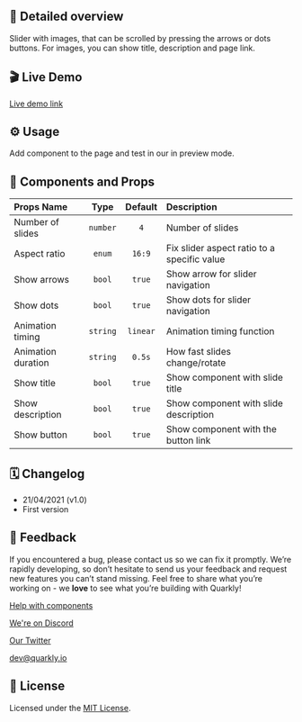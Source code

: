 ## 📖 Detailed overview

Slider with images, that can be scrolled by pressing the arrows or dots buttons.
For images, you can show title, description and page link.

## 🎬 Live Demo

[Live demo link](https://quarkly-catalog.netlify.app/carousel/)

## ⚙️ Usage

Add component to the page and test in our in preview mode.

## 🧩 Components and Props

| Props Name                   |   Type   | Default  | Description                              |
| :--------------------------- | :------: | :------: | :--------------------------------------- |
| Number of slides             | `number` |   `4`    | Number of slides                      |
| Aspect ratio                 |  `enum`  |  `16:9`  | Fix slider aspect ratio to a specific value |
| Show arrows                  |  `bool`  |  `true`  | Show arrow for slider navigation  |
| Show dots                    |  `bool`  |  `true`  | Show dots for slider navigation    |
| Animation timing             | `string` | `linear` | Animation timing function             |
| Animation duration           | `string` |  `0.5s`  | How fast slides change/rotate                  |
| Show title                   |  `bool`  |  `true`  | Show component with slide title |
| Show description             |  `bool`  |  `true`  | Show component with slide description  |
| Show button                  |  `bool`  |  `true`  | Show component with the button link       |

## 🗓 Changelog

 - 21/04/2021 (v1.0)
 - First version

## 📮 Feedback

If you encountered a bug, please contact us so we can fix it promptly. We’re rapidly developing, so don’t hesitate to send us your feedback and request new features you can’t stand missing. Feel free to share what you’re working on - we **love** to see what you’re building with Quarkly!

[Help with components](https://community.quarkly.io/c/requests/11)

[We're on Discord](https://discord.gg/f9KhSMGX)

[Our Twitter](https://twitter.com/quarklyapp)

[dev@quarkly.io](mailto:dev@quarkly.io)

## 📝 License

Licensed under the [MIT License](./LICENSE).
